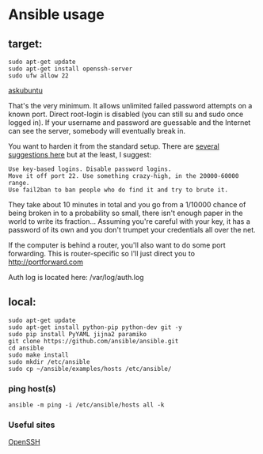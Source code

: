 # Ansible usage

## target:

	sudo apt-get update
	sudo apt-get install openssh-server
	sudo ufw allow 22

[askubuntu](http://askubuntu.com/questions/51925/how-do-i-configure-a-new-ubuntu-installation-to-accept-ssh-connections)

That's the very minimum. It allows unlimited failed password attempts on a known port. Direct root-login is disabled (you can still su and sudo once logged in). If your username and password are guessable and the Internet can see the server, somebody will eventually break in.

You want to harden it from the standard setup. There are [several suggestions here](http://askubuntu.com/questions/2271/how-to-harden-an-ssh-server) but at the least, I suggest:

    Use key-based logins. Disable password logins.
    Move it off port 22. Use something crazy-high, in the 20000-60000 range.
    Use fail2ban to ban people who do find it and try to brute it.

They take about 10 minutes in total and you go from a 1/10000 chance of being broken in to a probability so small, there isn't enough paper in the world to write its fraction... Assuming you're careful with your key, it has a password of its own and you don't trumpet your credentials all over the net.

If the computer is behind a router, you'll also want to do some port forwarding. This is router-specific so I'll just direct you to http://portforward.com


Auth log is located here: /var/log/auth.log


## local:

	sudo apt-get update
	sudo apt-get install python-pip python-dev git -y
	sudo pip install PyYAML jijna2 paramiko
	git clone https://github.com/ansible/ansible.git
	cd ansible
	sudo make install
	sudo mkdir /etc/ansible
	sudo cp ~/ansible/examples/hosts /etc/ansible/

### ping host(s)

	ansible -m ping -i /etc/ansible/hosts all -k

### Useful sites

[OpenSSH](https://help.ubuntu.com/community/SSH/OpenSSH/Keys)
